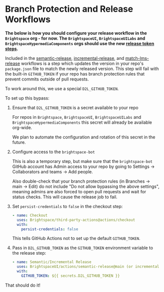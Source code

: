 # Branch Protection and Release Workflows

**The below is how you should configure your release workflow in the `Brightspace` org - for now. The `BrightspaceUI`, `BrightspaceUILabs` and `BrightspaceHypermediaComponents` orgs should use the new [release token steps](./release-token).**

Included in the [semantic-release](../semantic-release/), [incremental-release](../incremental-release), and [match-lms-release](https://github.com/Brightspace/lms-version-actions/tree/main/match-lms-release) workflows is a step which updates the version in your repo's `package.json` file to match the newly released version. This step will fail with the built-in `GITHUB_TOKEN` if your repo has branch protection rules that prevent commits outside of pull requests.

To work around this, we use a special `D2L_GITHUB_TOKEN`.

To set up this bypass:

1. Ensure that `D2L_GITHUB_TOKEN` is a secret available to your repo

    For repos in `Brightspace`, `BrightspaceUI`, `BrightspaceUILabs` and `BrightspaceHypermediaComponents` this secret will already be available org-wide.

    We plan to automate the configuration and rotation of this secret in the future.

2. Configure access to the `brightspace-bot`

    This is also a temporary step, but make sure that the `brightspace-bot` GitHub account has Admin access to your repo by going to Settings -> Collaborators and teams -> Add people.

    Also double-check that your branch protection rules (in Branches -> main -> Edit) do not include "Do not allow bypassing the above settings", meaning admins are also forced to open pull requests and wait for status checks. This will cause the release job to fail.

3. Set `persist-credentials` to `false` in the checkout step:

    ```yml
    - name: Checkout
      uses: Brightspace/third-party-actions@actions/checkout
      with:
        persist-credentials: false
    ```

    This tells GitHub Actions not to set up the default `GITHUB_TOKEN`.

4. Pass in `D2L_GITHUB_TOKEN` as the `GITHUB_TOKEN` environment variable to the release step:

    ```yml
    - name: Semantic/Incremental Release
      uses: BrightspaceUI/actions/semantic-release@main (or incremental-release)
      with:
        GITHUB_TOKEN: ${{ secrets.D2L_GITHUB_TOKEN }}
    ```

That should do it!
